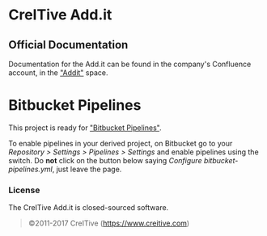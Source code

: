 # CreITive Add.it

## Official Documentation

Documentation for the Add.it can be found in the company's Confluence account, in the ["Addit"](https://creitive.atlassian.net/wiki/spaces/UW/overview) space.

# Bitbucket Pipelines

This project is ready for ["Bitbucket Pipelines"](https://bitbucket.org/product/features/pipelines).

To enable pipelines in your derived project, on Bitbucket go to your *Repository > Settings > Pipelines > Settings* and enable pipelines using the switch. Do **not** click on the button below saying *Configure bitbucket-pipelines.yml*, just leave the page.

### License

The CreITive Add.it is closed-sourced software.

> ©2011-2017 CreITive (https://www.creitive.com)
